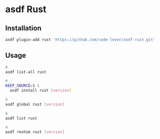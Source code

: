 # asdf Rust

## Installation

```sh
asdf plugin-add rust 'https://github.com/code-lever/asdf-rust.git'
```

## Usage

```sh
#
asdf list-all rust

#
KEEP_SOURCE=1 \
  asdf install rust [version]

#
asdf global rust [version]

#
asdf list rust

#
asdf reshim rust [version]
```
